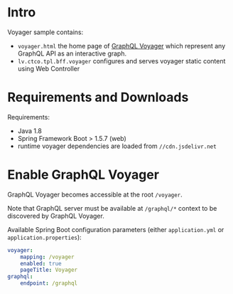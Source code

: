 # Intro

Voyager sample contains:
* `voyager.html` the home page of [GraphQL Voyager](https://github.com/APIs-guru/graphql-voyager) which represent any GraphQL API as an interactive graph.
* `lv.ctco.tpl.bff.voyager` configures and serves voyager static content using Web Controller

# Requirements and Downloads

Requirements:
  * Java 1.8
  * Spring Framework Boot > 1.5.7 (web)
  * runtime voyager dependencies are loaded from `//cdn.jsdelivr.net`

# Enable GraphQL Voyager

GraphQL Voyager becomes accessible at the root `/voyager`.

Note that GraphQL server must be available at `/graphql/*` context to be discovered by GraphQL Voyager.

Available Spring Boot configuration parameters (either `application.yml` or `application.properties`):
```yaml
voyager:
    mapping: /voyager
    enabled: true
    pageTitle: Voyager
graphql:
    endpoint: /graphql
```
